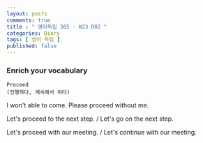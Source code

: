 ```yaml
---
layout: posts
comments: true
title : " 영어독립 365 - W23 D02 "
categories: Diary
tags: [ 영어 독립 ]
published: false
---
```


### Enrich your vocabulary

```
Proceed
(진행하다, 계속해서 하다)
```

I won't able to come. Please proceed without me.

Let's proceed to the next step. / Let's go on the next step.

Let's proceed with our meeting. / Let's continue with our meeting.

